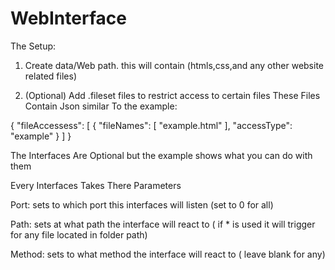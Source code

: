 # WebInterface

The Setup:

1. Create data/Web path. this will contain (htmls,css,and any other website related files)

2. (Optional) Add .fileset files to restrict access to certain files
These Files Contain Json similar To the example:

{
  "fileAccessess": [
    {
      "fileNames": [
        "example.html"
      ],
      "accessType": "example"
    }
  ]
}


The Interfaces Are Optional but the example shows what you can do with them

Every Interfaces Takes There Parameters

Port: sets to which port this interfaces will listen (set to 0 for all)

Path: sets at what path the interface will react to ( if * is used it will trigger for any file located in folder path)

Method: sets to what method the interface will react to ( leave blank for any)

